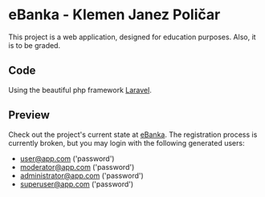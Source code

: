 # eBanka - Klemen Janez Poličar

This project is a web application, designed for education purposes. Also, it is to be graded.

## Code

Using the beautiful php framework [Laravel](https://laravel.com/).

## Preview

Check out the project's current state at [eBanka](https://ebanka.herokuapp.com/).
The registration process is currently broken, but you may login with the following generated users:
- user@app.com          ('password')
- moderator@app.com     ('password')
- administrator@app.com ('password')
- superuser@app.com     ('password')
